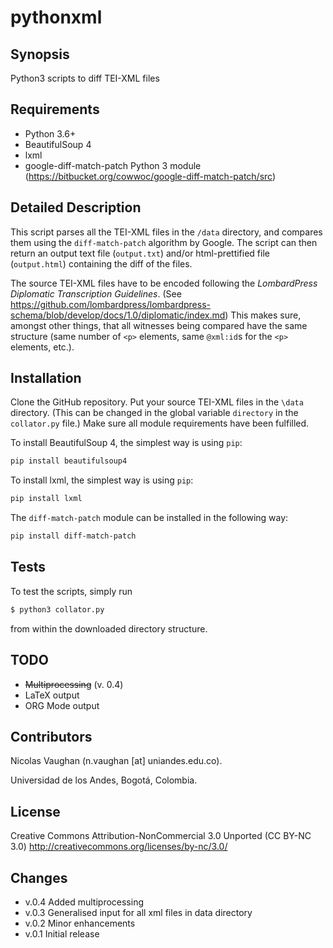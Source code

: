 # pythonxml

## Synopsis
Python3 scripts to diff TEI-XML files

## Requirements
* Python 3.6+
* BeautifulSoup 4
* lxml
* google-diff-match-patch Python 3 module (https://bitbucket.org/cowwoc/google-diff-match-patch/src)


## Detailed Description
This script parses all the TEI-XML files in the `/data` directory, and compares them using the `diff-match-patch` algorithm by Google. The script can then return an output text file (`output.txt`) and/or html-prettified file (`output.html`) containing the diff of the files.

The source TEI-XML files have to be encoded following the *LombardPress Diplomatic Transcription Guidelines*. (See https://github.com/lombardpress/lombardpress-schema/blob/develop/docs/1.0/diplomatic/index.md) This makes sure, amongst other things, that all witnesses being compared have the same structure (same number of `<p>` elements, same `@xml:id`s for the `<p>` elements, etc.).

## Installation
Clone the GitHub repository. Put your source TEI-XML files in the `\data` directory. (This can be changed in the global variable `directory` in the `collator.py` file.) Make sure all module requirements have been fulfilled.

To install BeautifulSoup 4, the simplest way is using `pip`:

```bash
pip install beautifulsoup4
```

To install lxml, the simplest way is using `pip`:

```bash
pip install lxml
```


The `diff-match-patch` module can be installed in the following way:

```bash
pip install diff-match-patch
```

## Tests
To test the scripts, simply run

```bash
$ python3 collator.py
```

from within the downloaded directory structure.

## TODO
- ~~Multiprocessing~~ (v. 0.4)
- LaTeX output
- ORG Mode output

## Contributors
Nicolas Vaughan (n.vaughan [at] uniandes.edu.co).

Universidad de los Andes, Bogotá, Colombia.

## License
Creative Commons Attribution-NonCommercial 3.0 Unported (CC BY-NC 3.0)
http://creativecommons.org/licenses/by-nc/3.0/


## Changes
- v.0.4 Added multiprocessing
- v.0.3 Generalised input for all xml files in data directory
- v.0.2 Minor enhancements
- v.0.1 Initial release
